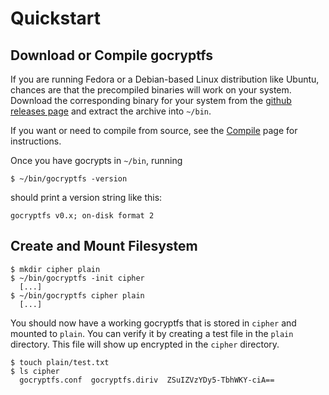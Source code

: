 Quickstart
==========

Download or Compile gocryptfs
-----------------------------

If you are running Fedora or a Debian-based Linux distribution like Ubuntu,
chances are that the precompiled binaries will work on your system.
Download the corresponding binary for your system from the
[github releases page](https://github.com/rfjakob/gocryptfs/releases) and
extract the archive into `~/bin`.

If you want or need to compile from source, see the [Compile](compile.md) page for
instructions.

Once you have gocrypts in `~/bin`, running

	$ ~/bin/gocryptfs -version

should print a version string like this:

	gocryptfs v0.x; on-disk format 2

Create and Mount Filesystem
---------------------------

	$ mkdir cipher plain
	$ ~/bin/gocryptfs -init cipher
	  [...]
	$ ~/bin/gocryptfs cipher plain
	  [...]

You should now have a working gocryptfs that is stored in `cipher` and mounted to `plain`.
You can verify it by creating a test file in the `plain` directory. This file will show
up encrypted in the `cipher` directory.

	$ touch plain/test.txt
	$ ls cipher
	  gocryptfs.conf  gocryptfs.diriv  ZSuIZVzYDy5-TbhWKY-ciA==
